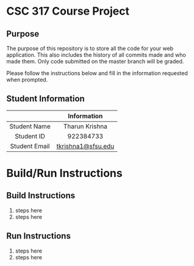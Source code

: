 # CSC 317 Course Project

## Purpose

The purpose of this repository is to store all the code for your web application. This also includes the history of all commits made and who made them. Only code submitted on the master branch will be graded.

Please follow the instructions below and fill in the information requested when prompted.

## Student Information

|               | Information         |
|:-------------:|:-------------------:|
| Student Name  | Tharun Krishna      |
| Student ID    | 922384733           |
| Student Email | tkrishna1@sfsu.edu  |



# Build/Run Instructions

## Build Instructions
1. steps here
2. steps here

## Run Instructions
1. steps here
2. steps here 
